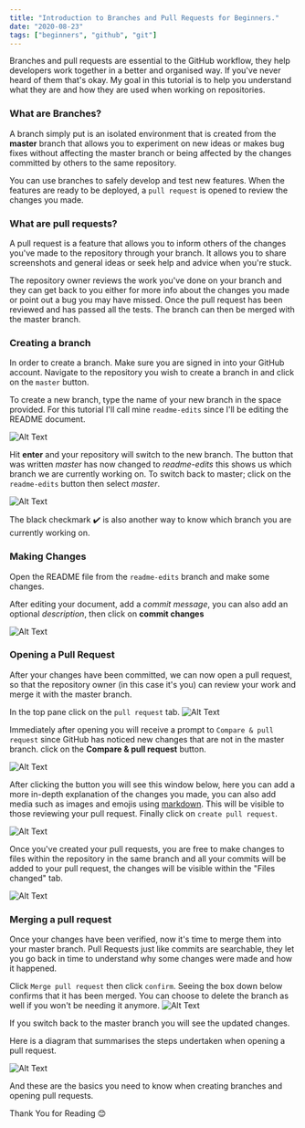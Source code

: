 ```yaml
---
title: "Introduction to Branches and Pull Requests for Beginners."
date: "2020-08-23"
tags: ["beginners", "github", "git"]
---
```


Branches and pull requests are essential to the GitHub workflow, they help developers work together in a better and organised way. If you've never heard of them that's okay. My goal in this tutorial is to help you understand what they are and how they are used when working on repositories.

### **What are Branches?**

A branch simply put is an isolated environment that is created from the **master** branch that allows you to experiment on new ideas or makes bug fixes without affecting the master branch or being affected by the changes committed by others to the same repository.

You can use branches to safely develop and test new features. When the features are ready to be deployed, a `pull request` is opened to review the changes you made.

### **What are pull requests?**

A pull request is a feature that allows you to inform others of the changes you've made to the repository through your branch.
It allows you to share screenshots and general ideas or seek help and advice when you're stuck.

The repository owner reviews the work you've done on your branch and they can get back to you either for more info about the changes you made or point out a bug you may have missed.
Once the pull request has been reviewed and has passed all the tests. The branch can then be merged with the master branch.

### **Creating a branch**

In order to create a branch. Make sure you are signed in into your GitHub account. Navigate to the repository you wish to create a branch in and click on the `master` button.

To create a new branch, type the name of your new branch in the space provided. For this tutorial I'll call mine `readme-edits` since I'll be editing the README document.

![Alt Text](https://dev-to-uploads.s3.amazonaws.com/i/0ak9qx4n538czpyigdu7.png)

Hit **enter**  and your repository will switch to the new branch. The button that was written *master* has now changed to *readme-edits* this shows us which branch we are currently working on. To switch back to master; click on the `readme-edits` button then select *master*.

![Alt Text](https://dev-to-uploads.s3.amazonaws.com/i/mfti4zeq8qqixwn61hsn.png)

The black checkmark ✔️ is also another way to know which branch you are currently working on.

### **Making Changes**

Open the README file from the `readme-edits` branch and make some changes.

After editing your document, add a *commit message*, you can also add an optional *description*, then click on **commit changes**

![Alt Text](https://dev-to-uploads.s3.amazonaws.com/i/n4qzrvmqrn01xwwbdhzk.png)

### **Opening a Pull Request**

After your changes have been committed, we can now open a pull request, so that the repository owner (in this case it's you) can review your work and merge it with the master branch.

In the top pane click on the `pull request` tab.
![Alt Text](https://dev-to-uploads.s3.amazonaws.com/i/i0pg0ttk6fidzxgm88gf.png)

Immediately after opening you will receive a prompt to `Compare & pull request` since GitHub has noticed new changes that are not in the master branch. click on the **Compare & pull request** button.

![Alt Text](https://dev-to-uploads.s3.amazonaws.com/i/2s2ioedaxkjc3ayy8z42.png)

After clicking the button you will see this window below, here you can add a more in-depth explanation of the changes you made, you can also add media such as images and emojis using [markdown](https://www.markdownguide.org/getting-started/). This will be visible to those reviewing your pull request. Finally click on `create pull request`.

![Alt Text](https://dev-to-uploads.s3.amazonaws.com/i/g2vrby8suc4ayquydnj8.png)

Once you've created your pull requests, you are free to make changes to files within the repository in the same branch and all your commits will be added to your pull request, the changes will be visible within the "Files changed" tab.

![Alt Text](https://dev-to-uploads.s3.amazonaws.com/i/2ojggvhwbxlma1hi5gpw.png)

### **Merging a pull request**

Once your changes have been verified, now it's time to merge them into your master branch. Pull Requests just like commits are searchable, they let you go back in time to understand why some changes were made and how it happened.

Click `Merge pull request` then click `confirm`. Seeing the box down below confirms that it has been merged. You can choose to delete the branch as well if you won't be needing it anymore.
![Alt Text](https://dev-to-uploads.s3.amazonaws.com/i/mrhpf94xfxbmmm9fqmzo.png)

If you switch back to the master branch you will see the updated changes.

Here is a diagram that summarises the steps undertaken when opening a pull request.

![Alt Text](https://dev-to-uploads.s3.amazonaws.com/i/cupyitq4w3xzhf4og1ml.png)

And these are the basics you need to know when creating branches and opening pull requests.

Thank You for Reading 😊
